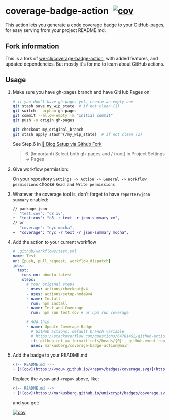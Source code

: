 # coverage-badge-action&nbsp;&nbsp;[![cov](https://markusberg.github.io/coverage-badge-action/badges/coverage.svg)](https://github.com/markusberg/coverage-badge-action/actions)

This action lets you generate a code coverage badge to your GitHub-pages, for easy serving from your project README.md.

## Fork information

This is a fork of [we-cli/coverage-badge-action](https://github.com/we-cli/coverage-badge-action), with added features, and updated dependencies. But mostly it's for me to learn about GitHub actions.

## Usage

1. Make sure you have gh-pages branch and have GitHub Pages on:

   ```sh
   # if you don't have gh-pages yet, create an empty one
   git stash save my_wip_state  # if not clean (1)
   git switch --orphan gh-pages
   git commit --allow-empty -m "Initial commit"
   git push -u origin gh-pages

   git checkout my_original_branch
   git stash apply stash^{/my_wip_state}  # if not clean (2)
   ```

   See Step.6 in [🚀 Blog Setup via Github Fork](https://fritx.github.io/silent/?2022/09/blog-setup-via-github-fork)

   > 6\. (Important) Select both gh-pages and / (root) in Project Settings -> Pages

1. Give workflow permission:

   On your repository `Settings -> Action -> General -> Workflow permissions` choose `Read and Write permissions`

1. Whatever the coverage tool is, don't forget to have `reporter=json-summary` enabled:

   ```diff
   // package.json
   -  "test:cov": "c8 xv",
   +  "test:cov": "c8 -r text -r json-summary xv",
   // or
   -  "coverage": "nyc mocha",
   +  "coverage": "nyc -r text -r json-summary mocha",
   ```

1. Add the action to your current workflow

   ```yml
   # .github/workflows/test.yml
   name: Test
   on: [push, pull_request, workflow_dispatch]
   jobs:
     test:
       runs-on: ubuntu-latest
       steps:
         # Your original steps
         - uses: actions/checkout@v4
         - uses: actions/setup-node@v4
         - name: Install
           run: npm install
         - name: Test and Coverage
           run: npm run test:cov # or npm run coverage

         # Add this
         - name: Update Coverage Badge
           # GitHub actions: default branch variable
           # https://stackoverflow.com/questions/64781462/github-actions-default-branch-variable
           if: github.ref == format('refs/heads/{0}', github.event.repository.default_branch)
           uses: markusberg/coverage-badge-action@main
   ```

1. Add the badge to your README.md

   ```diff
   <!-- README.md -->
   + [![cov](https://<you>.github.io/<repo>/badges/coverage.svg)](https://github.com/<you>/<repo>/actions)
   ```

   Replace the `<you>` and `<repo>` above, like:

   ```diff
   <!-- README.md -->
   + [![cov](https://markusberg.github.io/unixcrypt/badges/coverage.svg)](https://github.com/markusberg/unixcrypt/actions)
   ```

   and you get:

   [![cov](https://markusberg.github.io/unixcrypt/badges/coverage.svg)](https://github.com/we-cli/unixcrypt/actions)
